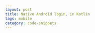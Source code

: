 ```yaml
---
layout: post
title: Native Android login, in Kotlin  
tags: mobile
category: code-snippets
---
```


<script src="https://gist.github.com/selimslab/a135429dac0490795f0c74be6c252532.js"></script>